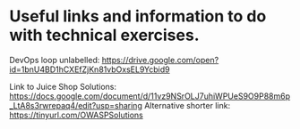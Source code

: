 # Useful links and information to do with technical exercises.

DevOps loop unlabelled: https://drive.google.com/open?id=1bnU4BD1hCXEfZjKn81vbOxsEL9Ycbid9

Link to Juice Shop Solutions: https://docs.google.com/document/d/11vz9NSrOLJ7uhiWPUeS9O9P88m6p_LtA8s3rwrepaq4/edit?usp=sharing 
Alternative shorter link: https://tinyurl.com/OWASPSolutions
